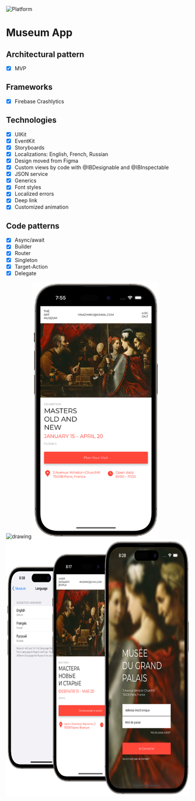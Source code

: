 ![Platform][platform-image]

# Museum App

## Architectural pattern
- [x] MVP 

## Frameworks
- [x] Firebase Crashlytics

## Technologies
- [x] UIKit
- [x] EventKit
- [x] Storyboards
- [x] Localizations: English, French, Russian
- [x] Design moved from Figma
- [x] Custom views by code with @IBDesignable and @IBInspectable
- [x] JSON service
- [x] Generics
- [x] Font styles
- [x] Localized errors
- [x] Deep link
- [x] Customized animation

## Code patterns
- [x] Async/await
- [x] Builder
- [x] Router
- [x] Singleton
- [x] Target-Action
- [x] Delegate

<img src="Screenshots/LogIn.png" alt="drawing" height="700"/> <img src="Screenshots/Main.png" alt="drawing" height="700"/> <img src="Screenshots/Localizations.png" alt="drawing" height="700"/>

<!-- URL's -->
[platform-image]: https://img.shields.io/badge/Platform-iOS-green.svg